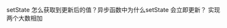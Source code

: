 setState 怎么获取到更新后的值？异步函数中为什么setState 会立即更新？
实现两个大数相加



<div className="art-container">
  <Draw name="hooks" />
</div>
